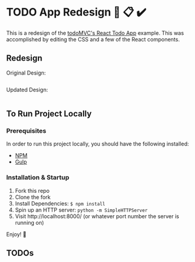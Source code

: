 # TODO App Redesign  :art: :clipboard: :heavy_check_mark: 

This is a redesign of the [todoMVC's React Todo App](http://todomvc.com/examples/react/#/) example. This was accomplished by editing the CSS and a few of the React components.

## Redesign

Original Design:

  <kbd>
     <img src=""> 
  </kbd>
  
Updated Design:

  <kbd>
     <img src=""> 
  </kbd>

## To Run Project Locally

### Prerequisites
In order to run this project locally, you should have the following installed:

- [NPM](https://www.npmjs.com/)
- [Gulp](https://gulpjs.com/)

### Installation & Startup
1) Fork this repo
2) Clone the fork
3) Install Dependencies: `$ npm install`
4) Spin up an HTTP server: `python -m SimpleHTTPServer`
5) Visit http://localhost:8000/ (or whatever port number the server is running on)

Enjoy! :blue_heart:


## TODOs
